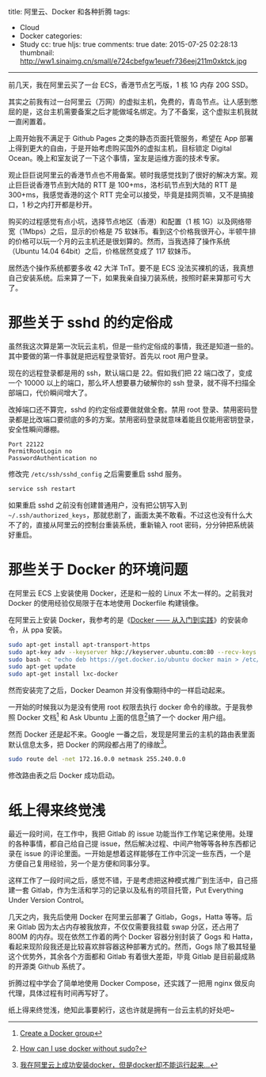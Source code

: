title: 阿里云、Docker 和各种折腾
tags:
  - Cloud
  - Docker
categories:
  - Study
cc: true
hljs: true
comments: true
date: 2015-07-25 02:28:13
thumbnail: http://ww1.sinaimg.cn/small/e724cbefgw1euefr736eej211m0xktck.jpg
---

前几天，我在阿里云买了一台 ECS，香港节点乞丐版，1 核 1G 内存 20G SSD。

其实之前我有过一台阿里云（万网）的虚拟主机，免费的，青岛节点。让人感到憋屈的是，这台主机需要备案之后才能做域名绑定。为了不备案，这个虚拟主机我就一直闲置着。

<!-- more -->

上周开始我不满足于 Github Pages 之类的静态页面托管服务，希望在 App 部署上得到更大的自由，于是开始考虑购买国外的虚拟主机，目标锁定 Digital Ocean。晚上和室友说了一下这个事情，室友是运维方面的技术专家。

观止巨巨说阿里云的香港节点也不用备案。顿时我感觉找到了很好的解决方案。观止巨巨说香港节点到大陆的 RTT 是 100+ms，洛杉矶节点到大陆的 RTT 是 300+ms，我感觉香港的这个 RTT 完全可以接受，毕竟是挂网页嘛，又不是搞接口，1 秒之内打开都是秒开。

购买的过程感觉有点小坑，选择节点地区（香港）和配置（1 核 1G）以及网络带宽（1Mbps）之后，显示的价格是 75 软妹币。看到这个价格我很开心，半顿牛排的价格可以玩一个月的云主机还是很划算的。然而，当我选择了操作系统（Ubuntu 14.04 64bit）之后，价格居然变成了 117 软妹币。

居然选个操作系统都要多收 42 大洋 TnT。要不是 ECS 没法买裸机的话，我真想自己安装系统。后来算了一下，如果我亲自操刀装系统，按照时薪来算那可亏大了。

# 那些关于 sshd 的约定俗成 #

虽然我这次算是第一次玩云主机，但是一些约定俗成的事情，我还是知道一些的。其中要做的第一件事就是把远程登录管好。首先以 root 用户登录。

现在的远程登录都是用的 ssh，默认端口是 22。假如我们把 22 端口改了，变成一个 10000 以上的端口，那么坏人想要暴力破解你的 ssh 登录，就不得不扫描全部端口，代价瞬间增大了。

改掉端口还不算完，sshd 的约定俗成要做就做全套。禁用 root 登录、禁用密码登录都是比改端口要彻底的多的方案。禁用密码登录就意味着能且仅能用密钥登录，安全性瞬间爆棚。

```
Port 22122
PermitRootLogin no
PasswordAuthentication no
```

修改完 `/etc/ssh/sshd_config` 之后需要重启 sshd 服务。

```bash
service ssh restart
```

如果重启 sshd 之前没有创建普通用户，没有把公钥写入到 `~/.ssh/authorized_keys`，那就悲剧了，画面太美不敢看。不过这也没有什么大不了的，直接从阿里云的控制台重装系统，重新输入 root 密码，分分钟把系统装好重启。

# 那些关于 Docker 的环境问题 #

在阿里云 ECS 上安装使用 Docker，还是和一般的 Linux 不太一样的。之前我对 Docker 的使用经验仅局限于在本地使用 Dockerfile 构建镜像。

在阿里云上安装 Docker，我参考的是《[Docker —— 从入门到实践][1]》的安装命令，从 ppa 安装。

```bash
sudo apt-get install apt-transport-https
sudo apt-key adv --keyserver hkp://keyserver.ubuntu.com:80 --recv-keys 36A1D7869245C8950F966E92D8576A8BA88D21E9
sudo bash -c "echo deb https://get.docker.io/ubuntu docker main > /etc/apt/sources.list.d/docker.list"
sudo apt-get update
sudo apt-get install lxc-docker
```

然而安装完了之后，Docker Deamon 并没有像期待中的一样启动起来。

一开始的时候我以为是没有使用 root 权限去执行 docker 命令的缘故。于是我参照 Docker 文档[^1] 和 Ask Ubuntu 上面的信息[^2]搞了一个 docker 用户组。

[^1]: [Create a Docker group][2]
[^2]: [How can I use docker without sudo?][3]

然而 Docker 还是起不来。Google 一番之后，发现是阿里云的主机的路由表里面默认信息太多，把 Docker 的网段都占用了的缘故[^3]。

[^3]: [我在阿里云上成功安装docker，但是docker却不能运行起来...][4]

```bash
sudo route del -net 172.16.0.0 netmask 255.240.0.0
```

修改路由表之后 Docker 成功启动。

# 纸上得来终觉浅 #

最近一段时间，在工作中，我把 Gitlab 的 issue 功能当作工作笔记来使用。处理的各种事情，都自己给自己提 issue，然后解决过程、中间产物等等各种东西都记录在 issue 的评论里面。一开始是想着这样能够在工作中沉淀一些东西，一个是方便自己复用经验，另一个是方便和同事分享。

这样工作了一段时间之后，感觉不错，于是考虑把这种模式推广到生活中，自己搭建一套 Gitlab，作为生活和学习的记录以及私有的项目托管，Put Everything Under Version Control。

几天之内，我先后使用 Docker 在阿里云部署了 Gitlab，Gogs，Hatta 等等。后来 Gitlab 因为太占内存被我放弃，不仅仅需要我挂载 swap 分区，还占用了 800M 的内存。现在依然工作着的两个 Docker 容器分别封装了 Gogs 和 Hatta，看起来现阶段我还是比较喜欢胖容器这种部署方式的。然而，Gogs 除了极其轻量这个优势外，其余各个方面都和 Gitlab 有着很大差距，毕竟 Gitlab 是目前最成熟的开源类 Github 系统了。

折腾过程中学会了简单地使用 Docker Compose，还实践了一把用 nginx 做反向代理，具体过程有时间再写好了。

纸上得来终觉浅，绝知此事要躬行，这也许就是拥有一台云主机的好处吧~

[1]: http://dockerpool.com/static/books/docker_practice/install/ubuntu.html
[2]: https://docs.docker.com/installation/ubuntulinux/#create-a-docker-group
[3]: http://askubuntu.com/questions/477551/how-can-i-use-docker-without-sudo
[4]: http://www.zhihu.com/question/24863856


